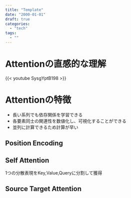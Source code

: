 ```yaml
---
title: "Template"
date: "2000-01-01"
draft: true
categories:
  - "tech"
tags:
  - ""
---
```


# Attentionの直感的な理解


{{< youtube SysgYptB198 >}}


# Attentionの特徴

- 長い系列でも依存関係を学習できる
- 各要素同士の関連性を数値化し、可視化することができる
- 並列に計算できるため計算が早い


## Position Encoding


## Self Attention



1つの分散表現をKey,Value,Queryに分割して獲得

## Source Target Attention


###
